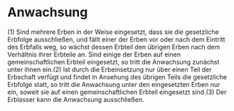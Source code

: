 # Anwachsung

(1) Sind mehrere Erben in der Weise eingesetzt, dass sie die gesetzliche Erbfolge ausschließen, und fällt einer der Erben vor oder nach dem Eintritt des Erbfalls weg, so wächst dessen Erbteil den übrigen Erben nach dem Verhältnis ihrer Erbteile an. Sind einige der Erben auf einen gemeinschaftlichen Erbteil eingesetzt, so tritt die Anwachsung zunächst unter ihnen ein.(2) Ist durch die Erbeinsetzung nur über einen Teil der Erbschaft verfügt und findet in Ansehung des übrigen Teils die gesetzliche Erbfolge statt, so tritt die Anwachsung unter den eingesetzten Erben nur ein, soweit sie auf einen gemeinschaftlichen Erbteil eingesetzt sind.(3) Der Erblasser kann die Anwachsung ausschließen. 


